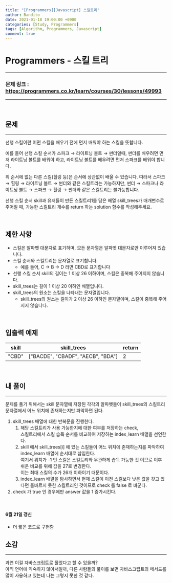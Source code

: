 ```yaml
---
title: "[Programmers][Javascript] 스킬트리"
author: Bandito
date: 2021-01-18 19:00:00 +0900
categories: [Study, Programmers]
tags: [Algorithm, Programmers, Javascript]
comment: true
---
```

 
# Programmers - 스킬 트리
***
### 문제 링크 : <https://programmers.co.kr/learn/courses/30/lessons/49993>

***

<br/>

## 문제
***
선행 스킬이란 어떤 스킬을 배우기 전에 먼저 배워야 하는 스킬을 뜻합니다.

예를 들어 선행 스킬 순서가 스파크 → 라이트닝 볼트 → 썬더일때, 썬더를 배우려면 먼저 라이트닝 볼트를 배워야 하고, 라이트닝 볼트를 배우려면 먼저 스파크를 배워야 합니다.

위 순서에 없는 다른 스킬(힐링 등)은 순서에 상관없이 배울 수 있습니다. 따라서 스파크 → 힐링 → 라이트닝 볼트 → 썬더와 같은 스킬트리는 가능하지만, 썬더 → 스파크나 라이트닝 볼트 → 스파크 → 힐링 → 썬더와 같은 스킬트리는 불가능합니다.

선행 스킬 순서 skill과 유저들이 만든 스킬트리1를 담은 배열 skill_trees가 매개변수로 주어질 때, 가능한 스킬트리 개수를 return 하는 solution 함수를 작성해주세요.


<br/>

## 제한 사항

+ 스킬은 알파벳 대문자로 표기하며, 모든 문자열은 알파벳 대문자로만 이루어져 있습니다.
+ 스킬 순서와 스킬트리는 문자열로 표기합니다.
    - 예를 들어, C → B → D 라면 CBD로 표기합니다
+ 선행 스킬 순서 skill의 길이는 1 이상 26 이하이며, 스킬은 중복해 주어지지 않습니다.
+ skill_trees는 길이 1 이상 20 이하인 배열입니다.
+ skill_trees의 원소는 스킬을 나타내는 문자열입니다.
    - skill_trees의 원소는 길이가 2 이상 26 이하인 문자열이며, 스킬이 중복해 주어지지 않습니다.


<br/>

## 입출력 예제

|skill|skill_trees|return|
|----|----|----|
|"CBD"|["BACDE", "CBADF", "AECB", "BDA"]|2|


<br/>

## 내 풀이
***

문제를 풀기 위해서는 skill 문자열에 저장된 각각의 알파벳들이 skill_trees의 스킬트리 문자열에서 어느 위치에 존재하는지만 파악하면 된다.

1. skill_trees 배열에 대한 반복문을 진행한다.
    1. 해당 스킬트리가 사용 가능한지에 대한 여부를 저장하는 check,   
    스킬트리에서 스킬 습득 순서를 비교하여 저장하는 index_learn 배열을 선언한다.
    2. skill 에서 skill_trees[i] 에 있는 스킬들이 어느 위치에 존재하는지를 파악하여 index_learn 배열에 순서대로 삽입한다.   
    여기서 위치가 -1 인 스킬은 스킬트리와 무관하게 습득 가능한 것 이므로 이후 쉬운 비교를 위해 값을 27로 변경한다.    
    이는 최대 스킬의 수가 26개 이하이기 때문이다.
    3. index_learn 배열을 탐사하면서 현재 스킬이 이전 스킬보다 낮은 값을 갖고 있다면 올바르지 못한 스킬트리인 것이므로 check 를 false 로 바꾼다.
2. check 가 true 인 경우에만 answer 값을 1 증가시킨다.


<script src="https://gist.github.com/Suppplier/a7b8637cc6a44fa23c51fddc7f5ef77e.js"></script>

<br/>

#### 6월 21일 갱신

<script src="https://gist.github.com/Suppplier/6411216980e978ac68d7484f91dfb62d.js"></script>

+ 더 짧은 코드로 구현함

## 소감
***

과연 이걸 자바스크립트로 풀었다고 할 수 있을까?      
아직 언어에 익숙하지 않아서일까, 다른 사람들의 풀이를 보면 자바스크립트의 메서드를 많이 사용하고 있는데 나는 그렇지 못한 것 같다. 